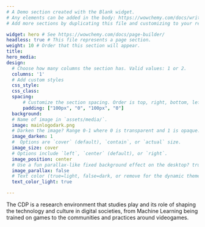```yaml
---
# A Demo section created with the Blank widget.
# Any elements can be added in the body: https://wowchemy.com/docs/writing-markdown-latex/
# Add more sections by duplicating this file and customizing to your requirements.

widget: hero # See https://wowchemy.com/docs/page-builder/
headless: true # This file represents a page section.
weight: 10 # Order that this section will appear.
title:
hero_media: 
design:
  # Choose how many columns the section has. Valid values: 1 or 2.
  columns: '1'
  # Add custom styles
  css_style:
  css_class:
  spacing:
      # Customize the section spacing. Order is top, right, bottom, left.
      padding: ["100px", "0", "100px", "0"]
  background:
  # Name of image in `assets/media/`.
  image: mainlogodark.png
  # Darken the image? Range 0-1 where 0 is transparent and 1 is opaque.
  image_darken: 1
  #  Options are `cover` (default), `contain`, or `actual` size.
  image_size: cover
  # Options include `left`, `center` (default), or `right`.
  image_position: center
  # Use a fun parallax-like fixed background effect on the desktop? true/false
  image_parallax: false
  # Text color (true=light, false=dark, or remove for the dynamic theme color).
  text_color_light: true

---
```


The CDP is a research environment that studies play and its role of shaping the technology and culture in digital societies, from Machine Learning being trained on games to the communities and practices around videogames.